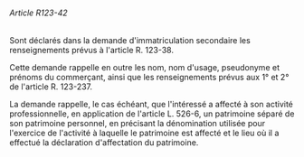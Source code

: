 ###### Article R123-42

Sont déclarés dans la demande d'immatriculation secondaire les renseignements prévus à l'article R. 123-38.

Cette demande rappelle en outre les nom, nom d'usage, pseudonyme et prénoms du commerçant, ainsi que les renseignements prévus aux 1° et 2° de l'article R. 123-237.

La demande rappelle, le cas échéant, que l'intéressé a affecté à son activité professionnelle, en application de l'article L. 526-6, un patrimoine séparé de son patrimoine personnel, en précisant la dénomination utilisée pour l'exercice de l'activité à laquelle le patrimoine est affecté et le lieu où il a effectué la déclaration d'affectation du patrimoine.

